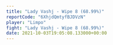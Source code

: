 ```yaml
---
title: "Lady Vashj - Wipe 8 (68.99%)"
reportCode: "6XhjdQmtyfBJDVzN"
player: "Limpo"
fight: "Lady Vashj - Wipe 8 (68.99%)"
date: 2021-10-03T19:05:08.133000+00:00
---
```

